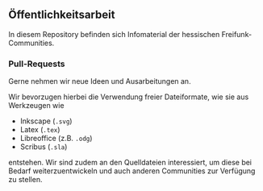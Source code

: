 ## Öffentlichkeitsarbeit

In diesem Repository befinden sich Infomaterial der hessischen Freifunk-Communities.

### Pull-Requests

Gerne nehmen wir neue Ideen und Ausarbeitungen an.

Wir bevorzugen hierbei die Verwendung freier Dateiformate, wie sie aus Werkzeugen wie
* Inkscape (`.svg`)
* Latex (`.tex`)
* Libreoffice (z.B. `.odg`)
* Scribus (`.sla`)

entstehen. Wir sind zudem an den Quelldateien interessiert, um diese bei Bedarf
weiterzuentwickeln und auch anderen Communities zur Verfügung zu stellen.
